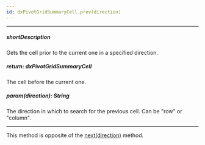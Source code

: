 ```yaml
---
id: dxPivotGridSummaryCell.prev(direction)
---
```

---
##### shortDescription
Gets the cell prior to the current one in a specified direction.

##### return: dxPivotGridSummaryCell
The cell before the current one.

##### param(direction): String
The direction in which to search for the previous cell. Can be "row" or "column".

---
This method is opposite of the [next(direction)](/api-reference/10%20UI%20Widgets/dxPivotGrid/5%20Summary%20Cell/next(direction).md '/Documentation/ApiReference/UI_Components/dxPivotGrid/Summary_Cell/#nextdirection') method.